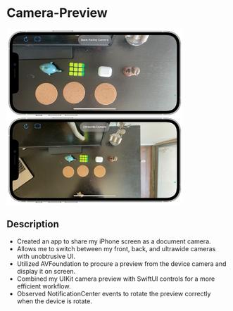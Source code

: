 # Camera-Preview

<img src="Screenshots/Screens.png" height=400px>

## Description
- Created an app to share my iPhone screen as a document camera.
- Allows me to switch between my front, back, and ultrawide cameras with unobtrusive UI.
- Utilized AVFoundation to procure a preview from the device camera and display it on screen.
- Combined my UIKit camera preview with SwiftUI controls for a more efficient workflow.
- Observed NotificationCenter events to rotate the preview correctly when the device is rotate.
